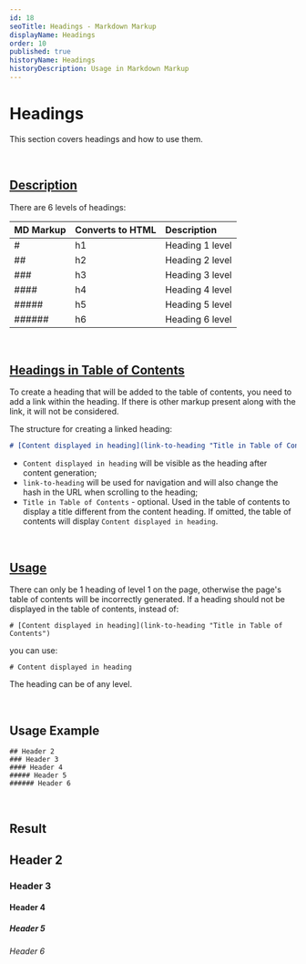 ```yaml
---
id: 18
seoTitle: Headings - Markdown Markup
displayName: Headings
order: 10
published: true
historyName: Headings
historyDescription: Usage in Markdown Markup
---
```


# Headings

This section covers headings and how to use them.

<br/>

## [Description](description)

There are 6 levels of headings:

| MD Markup | Converts to HTML | Description     |
| :-------- | :--------------- | :-------------- |
| #         | h1               | Heading 1 level |
| ##        | h2               | Heading 2 level |
| ###       | h3               | Heading 3 level |
| ####      | h4               | Heading 4 level |
| #####     | h5               | Heading 5 level |
| ######    | h6               | Heading 6 level |

<br/>

## [Headings in Table of Contents](heading-in-table-of-contents)

To create a heading that will be added to the table of contents, you need to add a link within the heading. If there is other markup present along with the link, it will not be considered.

The structure for creating a linked heading:

```md
# [Content displayed in heading](link-to-heading "Title in Table of Contents")
```

- `Content displayed in heading` will be visible as the heading after content generation;
- `link-to-heading` will be used for navigation and will also change the hash in the URL when scrolling to the heading;
- `Title in Table of Contents` - optional. Used in the table of contents to display a title different from the content heading. If omitted, the table of contents will display `Content displayed in heading`.

<br/>

## [Usage](using)

There can only be 1 heading of level 1 on the page, otherwise the page's table of contents will be incorrectly generated.
If a heading should not be displayed in the table of contents, instead of:

```
# [Content displayed in heading](link-to-heading "Title in Table of Contents")
```

you can use:

```
# Content displayed in heading
```

The heading can be of any level.

<br/>

## Usage Example

```
## Header 2
### Header 3
#### Header 4
##### Header 5
###### Header 6
```

<br/>

## Result

## Header 2

### Header 3

#### Header 4

##### Header 5

###### Header 6
